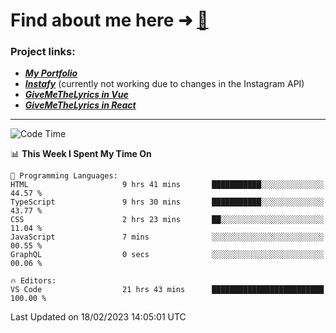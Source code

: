 # Find about me here ➜ [🧑](https://pauabella.dev)

### Project links:
- ***[My Portfolio](https://pauabella.dev)***
- ***[Instafy](https://instafy.me)*** (currently not working due to changes in the Instagram API)
- ***[GiveMeTheLyrics in Vue](https://lyrics.pauabella.dev)***
- ***[GiveMeTheLyrics in React](https://pauabella.dev/GiveMeTheLyrics)***

---
<!--START_SECTION:waka-->
![Code Time](http://img.shields.io/badge/Code%20Time-1%2C903%20hrs%2051%20mins-blue)

📊 **This Week I Spent My Time On** 

```text
💬 Programming Languages: 
HTML                     9 hrs 41 mins       ███████████░░░░░░░░░░░░░░   44.57 % 
TypeScript               9 hrs 30 mins       ███████████░░░░░░░░░░░░░░   43.77 % 
CSS                      2 hrs 23 mins       ██░░░░░░░░░░░░░░░░░░░░░░░   11.04 % 
JavaScript               7 mins              ░░░░░░░░░░░░░░░░░░░░░░░░░   00.55 % 
GraphQL                  0 secs              ░░░░░░░░░░░░░░░░░░░░░░░░░   00.06 % 

🔥 Editors: 
VS Code                  21 hrs 43 mins      █████████████████████████   100.00 % 

```


 Last Updated on 18/02/2023 14:05:01 UTC
<!--END_SECTION:waka-->

